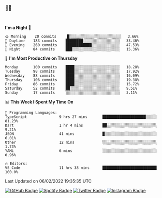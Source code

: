 ### 🤙🍺

<!-- <a href="https://github-readme-stats.vercel.app/api?username=hzak2xx&count_private=true&show_icons=true&theme=dracula">
  <img align="center" src="https://github-readme-stats.vercel.app/api?username=hzak2xx&count_private=true&show_icons=true&theme=dracula" />
</a>
</br> -->
</br>

<!--START_SECTION:waka-->
**I'm a Night 🦉** 

```text
🌞 Morning    20 commits     █░░░░░░░░░░░░░░░░░░░░░░░░   3.66% 
🌆 Daytime    183 commits    ████████░░░░░░░░░░░░░░░░░   33.46% 
🌃 Evening    260 commits    ████████████░░░░░░░░░░░░░   47.53% 
🌙 Night      84 commits     ███░░░░░░░░░░░░░░░░░░░░░░   15.36%

```
📅 **I'm Most Productive on Thursday** 

```text
Monday       100 commits    ████░░░░░░░░░░░░░░░░░░░░░   18.28% 
Tuesday      98 commits     ████░░░░░░░░░░░░░░░░░░░░░   17.92% 
Wednesday    88 commits     ████░░░░░░░░░░░░░░░░░░░░░   16.09% 
Thursday     106 commits    ████░░░░░░░░░░░░░░░░░░░░░   19.38% 
Friday       86 commits     ████░░░░░░░░░░░░░░░░░░░░░   15.72% 
Saturday     52 commits     ██░░░░░░░░░░░░░░░░░░░░░░░   9.51% 
Sunday       17 commits     ░░░░░░░░░░░░░░░░░░░░░░░░░   3.11%

```


📊 **This Week I Spent My Time On** 

```text
💬 Programming Languages: 
TypeScript               9 hrs 27 mins       ████████████████████░░░░░   81.23% 
Dart                     1 hr 4 mins         ██░░░░░░░░░░░░░░░░░░░░░░░   9.21% 
JSON                     41 mins             █░░░░░░░░░░░░░░░░░░░░░░░░   6.01% 
Other                    12 mins             ░░░░░░░░░░░░░░░░░░░░░░░░░   1.73% 
YAML                     6 mins              ░░░░░░░░░░░░░░░░░░░░░░░░░   0.96%

🔥 Editors: 
VS Code                  11 hrs 38 mins      █████████████████████████   100.0%

```


 Last Updated on 06/02/2022 19:35:35 UTC
<!--END_SECTION:waka-->

[![GitHub Badge](https://img.shields.io/badge/GitHub-100000?style=for-the-badge&logo=github&logoColor=white)](https://github.com/hzak2xx)
[![Spotify Badge](https://img.shields.io/badge/Spotify-1ED760?&style=for-the-badge&logo=spotify&logoColor=white)](https://open.spotify.com/user/uf90s6sbbh75a1mt44clkhkvf)
[![Twitter Badge](https://img.shields.io/badge/Twitter-1DA1F2?style=for-the-badge&logo=twitter&logoColor=white)](https://twitter.com/hzak2xx)
[![Instagram Badge](https://img.shields.io/badge/Instagram-E4405F?style=for-the-badge&logo=instagram&logoColor=white)](https://www.instagram.com/hzak2xx/)
